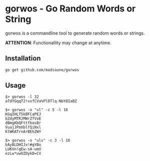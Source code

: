 # gorwos - Go Random Words or String

gorwos is a commandline tool to generate random words or strings.

**ATTENTION**: Functionallity may change at anytime.

## Installation

```bash
go get github.com/madsaune/gorwos
```

## Usage

```plaintext
$> gorwos -l 32
aTdYGqqT2!vxfCVa%PlDTlq-NbY8IaBZ

$> gorwos -o "ul" -c 5 -l 16
KGqIHLTSkBFCaPEJ
bZdyMTRJMWrZfVoE
dBmgKbQFttfbosBr
VuajJPmXblfQiNxl
KlWKATrnArBEhZWY

$> gorwos -o "uls" -c 3 -l 16
bAyBLDHIJx!#gYBo
LUKVn!gEw-sA-umU
ezLw*uwOZDykD=CV
```
